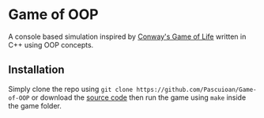 # Game of OOP

A console based simulation inspired by [Conway's Game of Life](https://en.wikipedia.org/wiki/Conway%27s_Game_of_Life) written in C++ using OOP concepts.

## Installation

Simply clone the repo using `git clone https://github.com/Pascuioan/Game-of-OOP` or download the [source code](https://github.com/Pascuioan/Game-of-OOP/archive/refs/tags/release.zip) then run the game using `make` inside the game folder.

